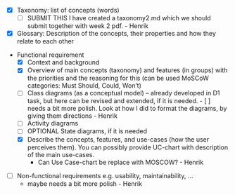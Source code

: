 - [x] Taxonomy: list of concepts (words)
    - [ ] SUBMIT THIS I have created a taxonomy2.md which we should submit together with week 2 pdf. - Henrik

 - [x] Glossary: Description of the concepts, their properties and how they relate to each other
 - Functional requirement
     - [x] Context and background
     - [x] Overview of main concepts (taxonomy) and features (in groups) with the priorities and  the reasoning for this (can be used MoSCoW categories: Must Should, Could, Won’t)
     - [ ] Class diagrams (as a conceptual model) – already developed in D1 task, but here can be revised and extended, if it is needed.
            - [ ] needs a bit more polish. Look at how I did to format the diagrams, by giving them directions - Henrik
     - [ ] Activity diagrams
     - [ ] OPTIONAL State diagrams, if it is needed
     - [x] Describe the concepts, features, and use-cases (how the user perceives them). You can possibly provide UC-chart with description of the main use-cases.
        - Can Use Case-chart be replace with MOSCOW? - Henrik

- [ ] Non-functional requirements e.g. usability, maintainability, ...
  - maybe needs a bit more polish - Henrik 
